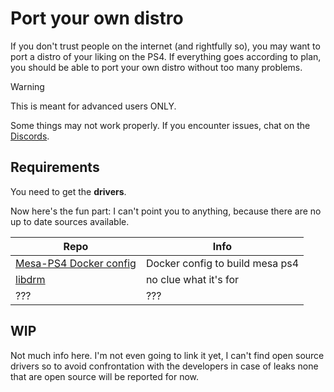 # Port your own distro
If you don't trust people on the internet (and rightfully so), you may want to port a distro of your liking on the PS4. If everything goes according to plan, you should be able to port your own distro without too many problems.

> [!WARNING]
> This is meant for advanced users ONLY.
> 
> Some things may not work properly. If you encounter issues, chat on the [Discords](overview#important-places).

## Requirements
You need to get the **drivers**.

Now here's the fun part: I can't point you to anything, because there are no up to date sources available.

| Repo                                                                          | Info                            |
| ----------------------------------------------------------------------------- | ------------------------------- |
| [Mesa-PS4 Docker config](https://github.com/FalsePhilosopher/mesa-docker-ps4) | Docker config to build mesa ps4 |
| [libdrm](https://github.com/Jaguarlinux/ps4linux-libdrm)                      | no clue what it's for           |
| ???                                                                           | ???                             |
## WIP
Not much info here. I'm not even going to link it yet, I can't find open source drivers so to avoid confrontation with the developers in case of leaks none that are open source will be reported for now.